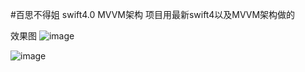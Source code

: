 #百思不得姐
swift4.0 MVVM架构
项目用最新swift4以及MVVM架构做的

效果图
![image](http://upload-images.jianshu.io/upload_images/913244-d0958e6b09281047.png?imageMogr2/auto-orient/strip%7CimageView2/2/w/700)


![image](http://upload-images.jianshu.io/upload_images/913244-3579eae6d49fda99.png?imageMogr2/auto-orient/strip%7CimageView2/2/w/700)

